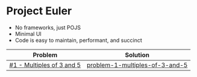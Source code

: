 # Project Euler

* No frameworks, just POJS
* Minimal UI
* Code is easy to maintain, performant, and succinct

| Problem        | Solution           | 
| ------------- |:-------------:|
| <a href="https://projecteuler.net/problem=1" target="_blank">#1 - Multiples of 3 and 5</a>      | <a href="https://andyclarkdev.github.io/projecteuler/problem-1-multiples-of-3-and-5">problem-1-multiples-of-3-and-5</a> | 
